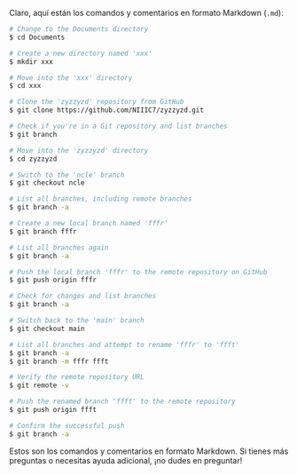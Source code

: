 Claro, aquí están los comandos y comentarios en formato Markdown (`.md`):

```bash
# Change to the Documents directory
$ cd Documents

# Create a new directory named 'xxx'
$ mkdir xxx

# Move into the 'xxx' directory
$ cd xxx

# Clone the 'zyzzyzd' repository from GitHub
$ git clone https://github.com/NIIIC7/zyzzyzd.git

# Check if you're in a Git repository and list branches
$ git branch

# Move into the 'zyzzyzd' directory
$ cd zyzzyzd

# Switch to the 'ncle' branch
$ git checkout ncle

# List all branches, including remote branches
$ git branch -a

# Create a new local branch named 'fffr'
$ git branch fffr

# List all branches again
$ git branch -a

# Push the local branch 'fffr' to the remote repository on GitHub
$ git push origin fffr

# Check for changes and list branches
$ git branch -a

# Switch back to the 'main' branch
$ git checkout main

# List all branches and attempt to rename 'fffr' to 'ffft'
$ git branch -a
$ git branch -m fffr ffft

# Verify the remote repository URL
$ git remote -v

# Push the renamed branch 'ffft' to the remote repository
$ git push origin ffft

# Confirm the successful push
$ git branch -a
```

Estos son los comandos y comentarios en formato Markdown. Si tienes más preguntas o necesitas ayuda adicional, ¡no dudes en preguntar!
